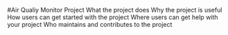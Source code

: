 #Air Qualiy Monitor Project 
What the project does
Why the project is useful
How users can get started with the project
Where users can get help with your project
Who maintains and contributes to the project
